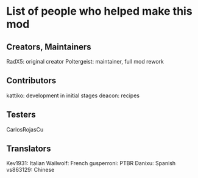 # List of people who helped make this mod

## Creators, Maintainers
RadX5: original creator
Poltergeist: maintainer, full mod rework

## Contributors
kattiko: development in initial stages
deacon: recipes

## Testers
CarlosRojasCu

## Translators
Kev1931: Italian
Wailwolf: French
gusperroni: PTBR
Danixu: Spanish
vs863129: Chinese
